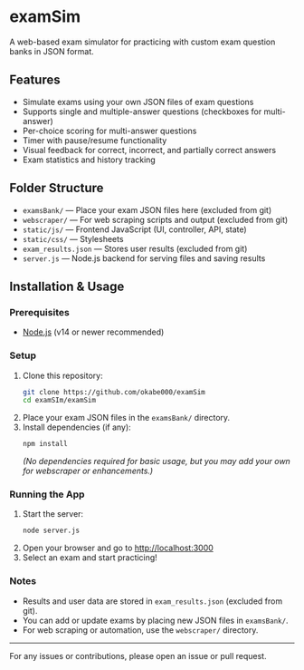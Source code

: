 # examSim

A web-based exam simulator for practicing with custom exam question banks in JSON format.

## Features
- Simulate exams using your own JSON files of exam questions
- Supports single and multiple-answer questions (checkboxes for multi-answer)
- Per-choice scoring for multi-answer questions
- Timer with pause/resume functionality
- Visual feedback for correct, incorrect, and partially correct answers
- Exam statistics and history tracking

## Folder Structure
- `examsBank/` — Place your exam JSON files here (excluded from git)
- `webscraper/` — For web scraping scripts and output (excluded from git)
- `static/js/` — Frontend JavaScript (UI, controller, API, state)
- `static/css/` — Stylesheets
- `exam_results.json` — Stores user results (excluded from git)
- `server.js` — Node.js backend for serving files and saving results

## Installation & Usage

### Prerequisites
- [Node.js](https://nodejs.org/) (v14 or newer recommended)

### Setup
1. Clone this repository:
   ```sh
   git clone https://github.com/okabe000/examSim
   cd examSIm/examSim
   ```
2. Place your exam JSON files in the `examsBank/` directory.
3. Install dependencies (if any):
   ```sh
   npm install
   ```
   *(No dependencies required for basic usage, but you may add your own for webscraper or enhancements.)*

### Running the App
1. Start the server:
   ```sh
   node server.js
   ```
2. Open your browser and go to [http://localhost:3000](http://localhost:3000)
3. Select an exam and start practicing!

### Notes
- Results and user data are stored in `exam_results.json` (excluded from git).
- You can add or update exams by placing new JSON files in `examsBank/`.
- For web scraping or automation, use the `webscraper/` directory.

---

For any issues or contributions, please open an issue or pull request.

